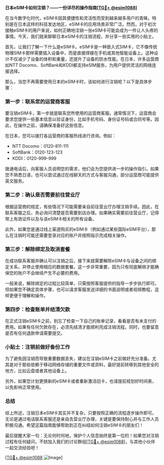 **日本eSIM卡如何注销？——一份详尽的操作指南[[TG💪+ @esim1088](https://t.me/s/esim1088)]**

在当今数字化时代，eSIM卡因其便捷性和灵活性而受到越来越多用户的青睐。特别是在日本这样的科技发达地区，eSIM卡的应用场景非常广泛。然而，对于初次接触eSIM卡的用户来说，如何正确地注销一张eSIM卡可能会成为一件让人头疼的事情。今天，我们就来聊聊日本eSIM卡的注销流程，并分享一些实用的小贴士。

首先，让我们了解一下什么是eSIM卡。eSIM卡是一种嵌入式SIM卡，它不像传统物理SIM卡那样需要插入设备中，而是直接焊接在手机或其他智能设备上。这种设计不仅减少了设备的体积和重量，还提升了设备的防水性能。在日本，许多运营商如NTT Docomo、SoftBank和KDDI都支持eSIM服务，为用户提供灵活的网络连接选择。

那么，当您不再需要使用日本的eSIM卡时，该如何进行注销呢？以下是具体步骤：

### 第一步：联系您的运营商客服

要注销eSIM卡，第一步就是联系您所使用的运营商客服。通常情况下，运营商会要求您提供一些基本信息以验证身份，比如手机号码、身份证号码或合同号等。因此，在操作之前，请确保准备好这些信息。

在日本，您可以拨打各运营商的客服热线进行咨询。例如：
- NTT Docomo：0120-811-111
- SoftBank：0120-123-123
- KDDI：0120-999-999

拨通电话后，向客服人员说明您的需求，他们会为您提供进一步的操作指引。如果您不熟悉日语，也可以尝试通过在线聊天的方式与客服沟通，部分运营商可能提供英文服务。

### 第二步：确认是否需要前往营业厅

根据运营商的规定，有些情况下可能需要亲自前往营业厅办理注销手续。因此，在联系客服之后，务必询问清楚是否需要到店办理。如果确实需要前往营业厅，记得带上有效证件以及与该eSIM卡相关的所有设备。

此外，如果您是通过线上渠道购买的eSIM卡（例如通过某些国际eSIM平台），那么在注销时可能还需要登录对应的账户并按照指示完成相关操作。

### 第三步：解除绑定及取消套餐

在成功联系客服并确认可以注销之后，接下来就需要解除eSIM卡与设备之间的绑定关系，并停止使用相应的数据套餐。这一步非常重要，因为只有彻底解绑才能确保您的账户不会继续产生不必要的费用。

一般来说，解除绑定的过程比较简单，只需按照客服提供的指导一步步执行即可。但如果您不确定具体步骤，也可以请求客服发送详细的书面说明或者视频教程，这样更便于理解和操作。

### 第四步：检查账单并结清欠款

在正式注销eSIM卡之前，别忘了检查一下自己的账单记录，看看是否有未支付的费用。如果有任何欠款存在，必须先结清才能顺利完成注销流程。同时，也要留意是否有任何退款申请需要提交。

### 小贴士：注销前做好备份工作

为了避免因注销而导致重要数据丢失，建议在注销eSIM卡之前做好充分准备。尤其是对于那些依赖于移动网络存储的重要文件或资料，最好提前转移到其他安全的地方，比如云盘或者其他设备上。

另外，如果您计划更换新的eSIM卡或者重新激活旧卡，也请提前规划好时间表，以免影响正常使用。

### 总结

综上所述，注销日本eSIM卡其实并不复杂，只要按照正确的流程逐步操作即可。无论是通过电话联系客服还是亲自去营业厅办理，关键是要保持耐心并与工作人员积极沟通。希望这篇指南能够帮助到正在纠结如何注销eSIM卡的朋友们！

最后提醒大家一句：无论何时何地，保护个人信息始终是第一位的！如果您对注销过程有任何疑问，不妨加入我们的讨论群组[[TG💪+ @esim1088](https://t.me/s/esim1088)]，与其他小伙伴一起交流经验吧！

[[TG💪+ @esim1088](https://t.me/s/esim1088) ![Image](https://i.postimg.cc/4NQfJmqS/Snipaste-2025-05-13-00-14-12.png)]